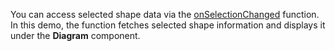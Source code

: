 You can access selected shape data via the [onSelectionChanged](/Documentation/ApiReference/UI_Widgets/dxDiagram/Configuration/#onSelectionChanged) function. In this demo, the function fetches selected shape information and displays it under the **Diagram** component.